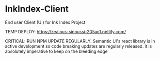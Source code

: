 # InkIndex-Client
End user Client (UI) for Ink Index Project

TEMP DEPLOY: https://zealous-sinoussi-205ac1.netlify.com/

CRITICAL: RUN NPM UPDATE REGULARLY. Semantic UI's react library is in active development so code breaking updates are regularly released. It is absolutely imperative to keep on the bleeding edge
